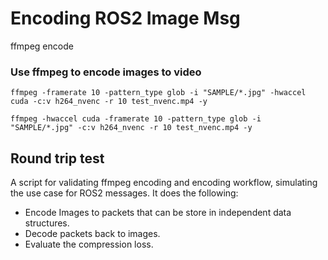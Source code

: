 # Encoding ROS2 Image Msg

ffmpeg encode 


### Use ffmpeg to encode images to video
```
ffmpeg -framerate 10 -pattern_type glob -i "SAMPLE/*.jpg" -hwaccel cuda -c:v h264_nvenc -r 10 test_nvenc.mp4 -y

ffmpeg -hwaccel cuda -framerate 10 -pattern_type glob -i "SAMPLE/*.jpg" -c:v h264_nvenc -r 10 test_nvenc.mp4 -y
```

## Round trip test
A script for validating ffmpeg encoding and encoding workflow, simulating the use case for ROS2 messages. It does the following:

- Encode Images to packets that can be store in independent data structures.
- Decode packets back to images.
- Evaluate the compression loss.


